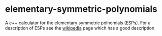# elementary-symmetric-polynomials

A c++ calculator for the elementary symmetric polnomials (ESPs). For a description of ESPs see the [wikipedia](https://en.wikipedia.org/wiki/Elementary_symmetric_polynomial) page which has a good description.
